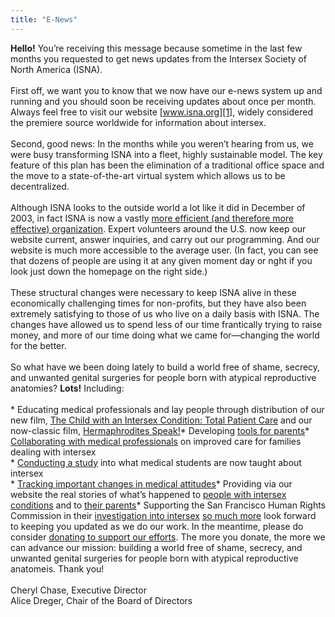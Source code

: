 ```yaml
---
title: "E-News"
---
```


**Hello!** You&#8217;re receiving this message because sometime in the last few months you requested to get news updates from the Intersex Society of North America (<span class="caps">ISNA</span>).<br><br>First off, we want you to know that we now have our e-news system up and running and you should soon be receiving updates about once per month. Always feel free to visit our website [www.isna.org][1], widely considered the premiere source worldwide for information about intersex.<br><br>Second, good news: In the months while you weren&#8217;t hearing from us, we were busy transforming <span class="caps">ISNA</span> into a fleet, highly sustainable model. The key feature of this plan has been the elimination of a traditional office space and the move to a state-of-the-art virtual system which allows us to be decentralized.<br><br>Although <span class="caps">ISNA</span> looks to the outside world a lot like it did in December of 2003, in fact <span class="caps">ISNA</span> is now a vastly [more efficient (and therefore more effective) organization][2]. Expert volunteers around the U.S. now keep our website current, answer inquiries, and carry out our programming. And our website is much more accessible to the average user. (In fact, you can see that dozens of people are using it at any given moment day or nght if you look just down the homepage on the right side.)<br><br>These structural changes were necessary to keep <span class="caps">ISNA</span> alive in these economically challenging times for non-profits, but they have also been extremely satisfying to those of us who live on a daily basis with <span class="caps">ISNA</span>. The changes have allowed us to spend less of our time frantically trying to raise money, and more of our time doing what we came for&#8212;changing the world for the better.<br><br>So what have we been doing lately to build a world free of shame, secrecy, and unwanted genital surgeries for people born with atypical reproductive anatomies? **Lots!** Including:<br><br>* Educating medical professionals and lay people through distribution of our new film, [The Child with an Intersex Condition: Total Patient Care][3] and our now-classic film, [Hermaphrodites Speak!][4]* Developing [tools for parents][5]* [Collaborating with medical professionals][6] on improved care for families dealing with intersex<br>* [Conducting a study][7] into what medical students are now taught about intersex<br>* [Tracking important changes in medical attitudes][8]* Providing via our website the real stories of what&#8217;s happened to [people with intersex conditions][9] and to [their parents][10]* Supporting the San Francisco Human Rights Commission in their [investigation into intersex][11] [so much more][12] look forward to keeping you updated as we do our work. In the meantime, please do consider [donating to support our efforts][13]. The more you donate, the more we can advance our mission: building a world free of shame, secrecy, and unwanted genital surgeries for people born with atypical reproductive anatomeis. Thank you!<br><br>Cheryl Chase, Executive Director<br>Alice Dreger, Chair of the Board of Directors

 [1]: http://www.isna.org
 [2]: /node/view/594
 [3]: /totalpatientcare
 [4]: /hermaphroditesspeak%5Cn
 [5]: /node/view/631%5Cn
 [6]: /about/medicalboard
 [7]: /merisignup
 [8]: /node/view/570%5Cn
 [9]: /missingvagina
 [10]: /node/view/633%5Cn
 [11]: /node/view/606%5Cn%5CnAnd
 [12]: /accomplishments/2004.%5Cn%5CnWe
 [13]: http://www.isna.org/donate